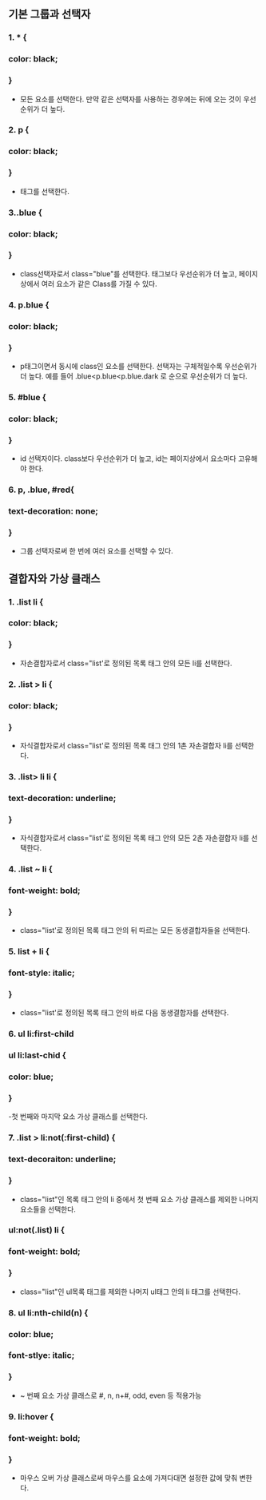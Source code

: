 <h2>기본 그룹과 선택자</h2>

### 1. * {
### color: black;
### }
- 모든 요소를 선택한다.
만약 같은 선택자를 사용하는 경우에는 뒤에 오는 것이 우선순위가 더 높다.


### 2. p {
### color: black;
### }
- 태그를 선택한다.


### 3..blue {
### color: black;
### }
- class선택자로서 class="blue"를 선택한다.
태그보다 우선순위가 더 높고, 페이지 상에서 여러 요소가 같은 Class를 가질 수 있다.


### 4. p.blue {
### color: black;
### }
- p태그이면서 동시에 class인 요소를 선택한다.
선택자는 구체적일수록 우선순위가 더 높다.
예를 들어 .blue<p.blue<p.blue.dark 로 순으로 우선순위가 더 높다.


### 5. #blue {
### color: black;
### }
- id 선택자이다.
class보다 우선순위가 더 높고, id는 페이지상에서 요소마다 고유해야 한다.


### 6. p, .blue, #red{
### text-decoration: none;
### }
- 그룹 선택자로써 한 번에 여러 요소를 선택할 수 있다.

<h2>결합자와 가상 클래스</h2>

### 1. .list li {
### color: black;
### }
- 자손결합자로서 class="list'로 정의된 목록 태그 안의 모든 li를 선택한다.


### 2. .list > li {
### color: black;
### }
- 자식결합자로서 class="list'로 정의된 목록 태그 안의 1촌 자손결합자 li를 선택한다.


### 3. .list> li li {
### text-decoration: underline;
### }
- 자식결합자로서 class="list'로 정의된 목록 태그 안의 모든 2촌 자손결합자 li를 선택한다.


### 4. .list ~ li {
### font-weight: bold;
### }
- class="list'로 정의된 목록 태그 안의 뒤 따르는 모든 동생결합자들을 선택한다.


### 5. list + li {
### font-style: italic;
### }
- class="list'로 정의된 목록 태그 안의 바로 다음 동생결합자를 선택한다.


### 6. ul li:first-child
   ### ul li:last-chid {
   ### color: blue;
   ### }
-첫 번째와 마지막 요소 가상 클래스를 선택한다.


### 7. .list > li:not(:first-child) {
### text-decoraiton: underline;
### }
- class="list"인 목록 태그 안의 li 중에서 첫 번째 요소 가상 클래스를 제외한 나머지 요소들을 선택한다.

### ul:not(.list) li {
### font-weight: bold;
### }
- class="list"인 ul목록 태그를 제외한 나머지 ul태그 안의 li 태그를 선택한다.


### 8. ul li:nth-child(n) {
### color: blue;
### font-stlye: italic;
### }
- ~ 번째 요소 가상 클래스로 #, n, n+#, odd, even 등 적용가능


### 9. li:hover {
### font-weight: bold;
### }
- 마우스 오버 가상 클래스로써 마우스를 요소에 가져다대면 설정한 값에 맞춰 변한다.
